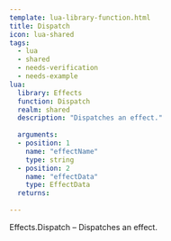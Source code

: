 ```yaml
---
template: lua-library-function.html
title: Dispatch
icon: lua-shared
tags:
  - lua
  - shared
  - needs-verification
  - needs-example
lua:
  library: Effects
  function: Dispatch
  realm: shared
  description: "Dispatches an effect."
  
  arguments:
  - position: 1
    name: "effectName"
    type: string
  - position: 2
    name: "effectData"
    type: EffectData
  returns:
    
---
```


<div class="lua__search__keywords">
Effects.Dispatch &#x2013; Dispatches an effect.
</div>
